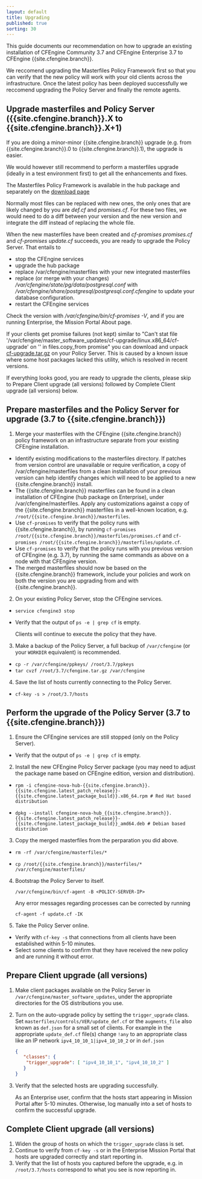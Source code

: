 ```yaml
---
layout: default
title: Upgrading
published: true
sorting: 30
---
```


This guide documents our recommendation on how to upgrade an existing
installation of CFEngine Community 3.7 and CFEngine Enterprise 3.7 to
CFEngine {{site.cfengine.branch}}.

We reccomend upgrading the Masterfiles Policy Framework first so that you can
verify that the new policy will work with your old clients across the
infrastructure. Once the latest policy has been deployed successfully we
reccomend upgrading the Policy Server and finally the remote agents. 

## Upgrade masterfiles and Policy Server ({{site.cfengine.branch}}.X to {{site.cfengine.branch}}.X+1)

If you are doing a minor-minor {{site.cfengine.branch}} upgrade (e.g. from
{{site.cfengine.branch}}.0 to {{site.cfengine.branch}}.1), the upgrade is
easier.

We would however still recommend to perform a masterfiles upgrade (ideally in a
test environment first) to get all the enhancements and fixes.

The Masterfiles Policy Framework is available in the hub package and separately
on the [download page](http://cfengine.com/community/download/)

Normally most files can be replaced with new ones, the only ones that are
likely changed by you are *def.cf* and *promises.cf*.  For these two files, we
would need to do a diff between your version and the new version and integrate
the diff instead of replacing the whole file.

When the new masterfiles have been created and *cf-promises promises.cf* and
*cf-promises update.cf* succeeds, you are ready to upgrade the Policy Server.
That entails to

* stop the CFEngine services
* upgrade the hub package
* replace /var/cfengine/masterfiles with your new integrated masterfiles
* replace (or merge with your changes)
  */var/cfengine/state/pg/data/postgresql.conf* with
  */var/cfengine/share/postgresql/postgresql.conf.cfengine* to update your
  database configuration.
* restart the CFEngine services

Check the version with */var/cfengine/bin/cf-promises -V*, and if you are
running Enterprise, the Mission Portal About page.

If your clients get promise failures (not kept) similar to "Can't stat file '/var/cfengine/master_software_updates/cf-upgrade/linux.x86_64/cf-upgrade' on '<SERVER-IP>' in files.copy_from promise" you can download and unpack [cf-upgrade.tar.gz](http://cfengine.package-repos.s3.amazonaws.com/tools/cf-upgrade-for-linux.tar.gz) on your Policy Server. This is caused by a known issue where some host packages lacked this utility, which is resolved in recent versions.

If everything looks good, you are ready to upgrade the clients, please skip to
Prepare Client upgrade (all versions) followed by Complete Client upgrade (all
versions) below.

## Prepare masterfiles and the Policy Server for upgrade (3.7 to {{site.cfengine.branch}})

1. Merge your masterfiles with the CFEngine {{site.cfengine.branch}} policy framework on an infrastructure separate from your existing CFEngine installation.
  * Identify existing modifications to the masterfiles directory.  If patches from version control are unavailable or require verification, a copy of /var/cfengine/masterfiles from a clean installation of your previous version can help identify changes which will need to be applied to a new {{site.cfengine.branch}} install.
  * The {{site.cfengine.branch}} masterfiles can be found in a clean installation of CFEngine (hub package on Enterprise), under /var/cfengine/masterfiles.  Apply any customizations against a copy of the {{site.cfengine.branch}} masterfiles in a well-known location, e.g. `/root/{{site.cfengine.branch}}/masterfiles`.
  * Use `cf-promises` to verify that the policy runs with {{site.cfengine.branch}}, by running `cf-promises /root/{{site.cfengine.branch}}/masterfiles/promises.cf` and `cf-promises /root/{{site.cfengine.branch}}/masterfiles/update.cf`.
  * Use `cf-promises` to verify that the policy runs with you previous version of CFEngine (e.g. 3.7), by running the same commands as above on a node with that CFEngine version.
  * The merged masterfiles should now be based on the {{site.cfengine.branch}} framework, include your policies and work on both the version you are upgrading from and with {{site.cfengine.branch}}.
2. On your existing Policy Server, stop the CFEngine services.
  * `service cfengine3 stop`
  * Verify that the output of `ps -e | grep cf` is empty.

    Clients will continue to execute the policy that they have.
3. Make a backup of the Policy Server, a full backup of `/var/cfengine` (or your `WORKDIR` equivalent) is recommended.
 * `cp -r /var/cfengine/ppkeys/ /root/3.7/ppkeys`
 * `tar cvzf /root/3.7/cfengine.tar.gz /var/cfengine`
4. Save the list of hosts currently connecting to the Policy Server.
  * `cf-key -s > /root/3.7/hosts`
    

## Perform the upgrade of the Policy Server (3.7 to {{site.cfengine.branch}})

1. Ensure the CFEngine services are still stopped (only on the Policy Server).
  * Verify that the output of `ps -e | grep cf` is empty.
2. Install the new CFEngine Policy Server package (you may need to adjust the package name based on CFEngine edition, version and distribution).
  * ```
    rpm -i cfengine-nova-hub-{{site.cfengine.branch}}.{{site.cfengine.latest_patch_release}}-{{site.cfengine.latest_package_build}}.x86_64.rpm # Red Hat based distribution
    ```
  * ```
    dpkg --install cfengine-nova-hub_{{site.cfengine.branch}}.{{site.cfengine.latest_patch_release}}-{{site.cfengine.latest_package_build}}_amd64.deb # Debian based distribution
    ``` 
3. Copy the merged masterfiles from the perparation you did above.
  * ```
    rm -rf /var/cfengine/masterfiles/*
    ```
  * ```
    cp /root/{{site.cfengine.branch}}/masterfiles/* /var/cfengine/masterfiles/
    ```
4. Bootstrap the Policy Server to itself.

    ```
    /var/cfengine/bin/cf-agent -B <POLICY-SERVER-IP>
    ```

    Any  error messages regarding processes can be corrected by running
    
    ```
    cf-agent -f update.cf -IK
    ```
5. Take the Policy Server online.
  * Verify with `cf-key -s` that connections from all clients have been established within 5-10 minutes.
  * Select some clients to confirm that they have received the new policy and are running it without error.


## Prepare Client upgrade (all versions)

1. Make client packages available on the Policy Server in
   `/var/cfengine/master_software_updates`, under the appropriate directories
   for the OS distributions you use.
2. Turn on the auto-upgrade policy by setting the `trigger_upgrade` class. Set
   `masterfiles/controls/VER/update_def.cf` or the `augments_file` also known
   as `def.json` for a small set of clients. For example in the appropriate
   `update_def.cf` file(s) change `!any`  to an appropriate class like an IP
   network `ipv4_10_10_1|ipv4_10_10_2` or in `def.json` 

   ```json
   {
      "classes": {
       "trigger_upgrade": [ "ipv4_10_10_1", "ipv4_10_10_2" ]
      }
   }
   ```

3. Verify that the selected hosts are upgrading successfully.

    As an Enterprise user, confirm that the hosts start appearing in Mission Portal after 5-10 minutes. Otherwise, log manually into a set of hosts to confirm the successful upgrade.

## Complete Client upgrade (all versions) ##

1. Widen the group of hosts on which the `trigger_upgrade` class is set.
2. Continue to verify from `cf-key -s` or in the Enterprise Mission Portal that hosts are upgraded correctly and start reporting in.
3. Verify that the list of hosts you captured before the upgrade, e.g. in `/root/3.7/hosts` correspond to what you see is now reporting in.
